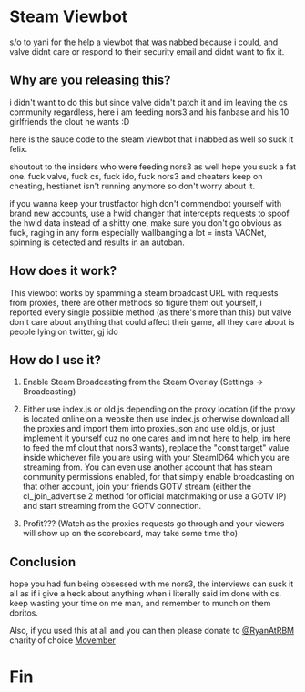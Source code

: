 # Steam Viewbot
s/o to yani for the help
a viewbot that was nabbed because i could, and valve didnt care or respond to their security email and didnt want to fix it.

## Why are you releasing this?
i didn't want to do this but since valve didn't patch it and im leaving the cs community regardless, here i am feeding nors3 and his fanbase and his 10 girlfriends the clout he wants :D

here is the sauce code to the steam viewbot that i nabbed as well so suck it felix.

shoutout to the insiders who were feeding nors3 as well hope you suck a fat one. fuck valve, fuck cs, fuck ido, fuck nors3 and cheaters keep on cheating, hestianet isn't running anymore so don't worry about it.

if you wanna keep your trustfactor high don't commendbot yourself with brand new accounts, use a hwid changer that intercepts requests to spoof the hwid data instead of a shitty one, make sure you don't go obvious as fuck, raging in any form especially wallbanging a lot = insta VACNet, spinning is detected and results in an autoban.

## How does it work?
This viewbot works by spamming a steam broadcast URL with requests from proxies, there are other methods so figure them out yourself, i reported every single possible method (as there's more than this) but valve don't care about anything that could affect their game, all they care about is people lying on twitter, gj ido


## How do I use it?

1) Enable Steam Broadcasting from the Steam Overlay (Settings -> Broadcasting)

2) Either use index.js or old.js depending on the proxy location (if the proxy is located online on a website then use index.js otherwise download all the proxies and import them into proxies.json and use old.js, or just implement it yourself cuz no one cares and im not here to help, im here to feed the mf clout that nors3 wants), replace the "const target" value inside whichever file you are using with your SteamID64 which you are streaming from. You can even use another account that has steam community permissions enabled, for that simply enable broadcasting on that other account, join your friends GOTV stream (either the cl_join_advertise 2 method for official matchmaking or use a GOTV IP) and start streaming from the GOTV connection.

3) Profit??? (Watch as the proxies requests go through and your viewers will show up on the scoreboard, may take some time tho)

## Conclusion
hope you had fun being obsessed with me nors3, the interviews can suck it all as if i give a heck about anything when i literally said im done with cs. keep wasting your time on me man, and remember to munch on them doritos.

Also, if you used this at all and you can then please donate to [@RyanAtRBM](https://twitter.com/RyanAtRBM/) charity of choice [Movember](https://us.movember.com/donate)

# Fin
